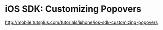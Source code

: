 iOS SDK: Customizing Popovers
=====

http://mobile.tutsplus.com/tutorials/iphone/ios-sdk-customizing-popovers